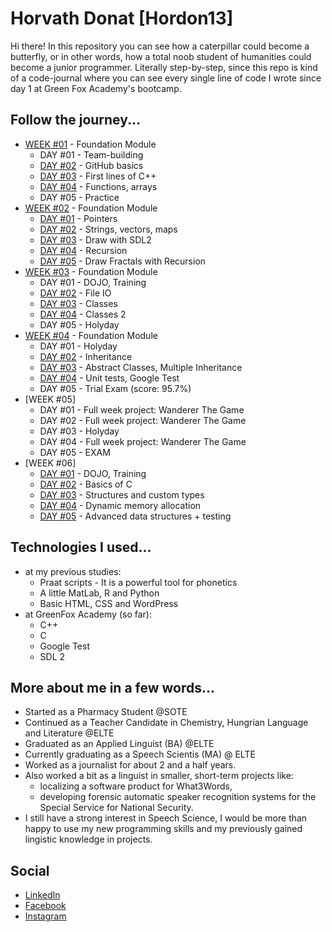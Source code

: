 # Horvath Donat [Hordon13]

Hi there! In this repository you can see how a caterpillar could become a butterfly, or in other words, how a total noob student of humanities could become a junior programmer. Literally step-by-step, since this repo is kind of a code-journal where you can see every single line of code I wrote since day 1 at Green Fox Academy's bootcamp.

## Follow the journey...

* [WEEK #01](https://github.com/green-fox-academy/Hordon13/tree/master/week-01) - Foundation Module
	* DAY #01 - Team-building
	* [DAY #02](https://github.com/green-fox-academy/Hordon13/tree/master/week-01/day-02) - GitHub basics
	* [DAY #03](https://github.com/green-fox-academy/Hordon13/tree/master/week-01/day-03) - First lines of C++
	* [DAY #04](https://github.com/green-fox-academy/Hordon13/tree/master/week-01/day-04) - Functions, arrays
	* DAY #05 - Practice
* [WEEK #02](https://github.com/green-fox-academy/Hordon13/tree/master/week-02) - Foundation Module
	* [DAY #01](https://github.com/green-fox-academy/Hordon13/tree/master/week-02/day-01) - Pointers
	* [DAY #02](https://github.com/green-fox-academy/Hordon13/tree/master/week-02/day-02) - Strings, vectors, maps
	* [DAY #03](https://github.com/green-fox-academy/Hordon13/tree/master/week-02/day-03) - Draw with SDL2
	* [DAY #04](https://github.com/green-fox-academy/Hordon13/tree/master/week-02/day-03) - Recursion
	* [DAY #05](https://github.com/green-fox-academy/Hordon13/tree/master/week-02/day-03) - Draw Fractals with Recursion
* [WEEK #03](https://github.com/green-fox-academy/Hordon13/tree/master/week-03) - Foundation Module
	* DAY #01 - DOJO, Training
	* [DAY #02](https://github.com/green-fox-academy/Hordon13/tree/master/week-03/day-02) - File IO
	* [DAY #03](https://github.com/green-fox-academy/Hordon13/tree/master/week-03/day-03) - Classes
	* [DAY #04](https://github.com/green-fox-academy/Hordon13/tree/master/week-03/day-03) - Classes 2
	* DAY #05 - Holyday
* [WEEK #04](https://github.com/green-fox-academy/Hordon13/tree/master/week-04) - Foundation Module
	* DAY #01 - Holyday
	* [DAY #02](https://github.com/green-fox-academy/Hordon13/tree/master/week-04/day-02) - Inheritance
	* [DAY #03](https://github.com/green-fox-academy/Hordon13/tree/master/week-04/day-03) - Abstract Classes, Multiple Inheritance
	* [DAY #04](https://github.com/green-fox-academy/Hordon13/tree/master/week-04/day-04) - Unit tests, Google Test
	* DAY #05 - Trial Exam (score: 95.7%)
* [WEEK #05]
	* DAY #01 - Full week project: Wanderer The Game
	* DAY #02 - Full week project: Wanderer The Game
	* DAY #03 - Holyday
	* DAY #04 - Full week project: Wanderer The Game
	* DAY #05 - EXAM
* [WEEK #06]
	* [DAY #01](https://github.com/green-fox-academy/Hordon13/tree/master/week-06/day-01) - DOJO, Training
	* [DAY #02](https://github.com/green-fox-academy/Hordon13/tree/master/week-06/day-02) - Basics of C
	* [DAY #03](https://github.com/green-fox-academy/Hordon13/tree/master/week-06/day-03) - Structures and custom types
	* [DAY #04](https://github.com/green-fox-academy/Hordon13/tree/master/week-06/day-04) - Dynamic memory allocation
	* [DAY #05](https://github.com/green-fox-academy/Hordon13/tree/master/week-06/day-05) - Advanced data structures + testing

## Technologies I used...

* at my previous studies:
	* Praat scripts - It is a powerful tool for phonetics
	* A little MatLab, R and Python
	* Basic HTML, CSS and WordPress
* at GreenFox Academy (so far):
	* C++
	* C
	* Google Test
	* SDL 2

## More about me in a few words...

* Started as a Pharmacy Student @SOTE
* Continued as a Teacher Candidate in Chemistry, Hungrian Language and Literature @ELTE
* Graduated as an Applied Linguist (BA) @ELTE
* Currently graduating as a Speech Scientis (MA) @ ELTE
* Worked as a journalist for about 2 and a half years.
* Also worked a bit as a linguist in smaller, short-term projects like:
	* localizing a software product for What3Words,
	* developing forensic automatic speaker recognition systems for the Special Service for National Security.
* I still have a strong interest in Speech Science, I would be more than happy to use my new programming skills and my previously gained lingistic knowledge in projects.

## Social

* [LinkedIn](https://www.linkedin.com/in/hordon/)
* [Facebook](https://www.facebook.com/hordonthedon)
* [Instagram](https://www.instagram.com/horvthdo_not/)